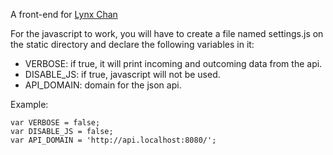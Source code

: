 A front-end for [Lynx Chan](https://gitlab.com/mrseth/LynxChan)

For the javascript to work, you will have to create a file named settings.js on the static directory and declare the following variables in it:
* VERBOSE: if true, it will print incoming and outcoming data from the api.
* DISABLE_JS: if true, javascript will not be used.
* API_DOMAIN: domain for the json api.

Example:
```
var VERBOSE = false;
var DISABLE_JS = false;
var API_DOMAIN = 'http://api.localhost:8080/';
```
